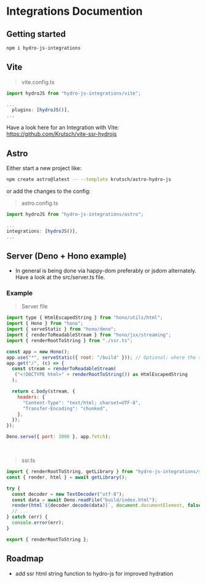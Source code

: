 # Integrations Documention

## Getting started  
```sh
npm i hydro-js-integrations
```


## Vite
> vite.config.ts
```js
import hydroJS from "hydro-js-integrations/vite";

...
  plugins: [hydroJS()],
...
```
Have a look here for an Integration with Vite: https://github.com/Krutsch/vite-ssr-hydrojs

## Astro
Either start a new project like:
```sh
npm create astro@latest -- --template krutsch/astro-hydro-js
```
or add the changes to the config:
> astro.config.ts
```js
import hydroJS from "hydro-js-integrations/astro";

...
integrations: [hydroJS()],
...
```

## Server (Deno + Hono example)
- In general is being done via happy-dom preferably or jsdom alternately. Have a look at the src/server.ts file.

### Example
> Server file
```js
import type { HtmlEscapedString } from "hono/utils/html";
import { Hono } from "hono";
import { serveStatic } from "hono/deno";
import { renderToReadableStream } from "hono/jsx/streaming";
import { renderRootToString } from "./ssr.ts";

const app = new Hono();
app.use("*", serveStatic({ root: "/build" })); // Optional: where the static files are
app.get("/", (c) => {
  const stream = renderToReadableStream(
   ("<!DOCTYPE html>" + renderRootToString()) as HtmlEscapedString
  );

  return c.body(stream, {
    headers: {
      "Content-Type": "text/html; charset=UTF-8",
      "Transfer-Encoding": "chunked",
    },
  });
});

Deno.serve({ port: 3000 }, app.fetch);
```
<br>

> ssr.ts
```js
import { renderRootToString, getLibrary } from "hydro-js-integrations/server";
const { render, html } = await getLibrary();

try {
  const decoder = new TextDecoder("utf-8");
  const data = await Deno.readFile("build/index.html");
  render(html`${decoder.decode(data)}`, document.documentElement, false);
  // ...
} catch (err) {
  console.error(err);
}

export { renderRootToString };
```

## Roadmap
- add ssr html string function to hydro-js for improved hydration

